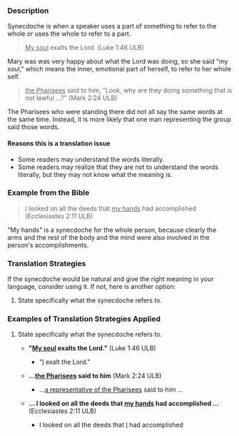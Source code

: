 

### Description

Synecdoche is when a speaker uses a part of something to refer to the whole or uses the whole to refer to a part.
> <u>My soul</u> exalts the Lord. (Luke 1:46 ULB)

Mary was was very happy about what the Lord was doing, so she said "my soul," which means the inner, emotional part of herself, to refer to her whole self.
><u>the Pharisees</u> said to him, "Look, why are they doing something that is not lawful ...?" (Mark 2:24 ULB)

The Pharisees who were standing there did not all say the same words at the same time. Instead, it is more likely that one man representing the group said those words.

#### Reasons this is a translation issue

* Some readers may understand the words literally. 
* Some readers may realize that they are not to understand the words literally, but they may not know what the meaning is. 

### Example from the Bible

>I looked on all the deeds that <u>my hands</u> had accomplished (Ecclesiastes 2:11 ULB)

"My hands" is a synecdoche for the whole person, because clearly the arms and the rest of the body and the mind were also involved in the person's accomplishments.

### Translation Strategies

If the synecdoche would be natural and give the right meaning in your language, consider using it. If not, here is another option:

1. State specifically what the synecdoche refers to.

### Examples of Translation Strategies Applied

1. State specifically what the synecdoche refers to.

    * **"<u>My soul</u> exalts the Lord."** (Luke 1:46 ULB)
        * "<u>I</u> exalt the Lord."

    * **...<u>the Pharisees</u> said to him** (Mark 2:24 ULB)
        * ...<u>a representative of the Pharisees</u> said to him ...

    * **... I looked on all the deeds that <u>my hands</u> had accomplished ...** (Ecclesiastes 2:11 ULB)
        * I looked on all the deeds that <u>I</u> had accomplished

